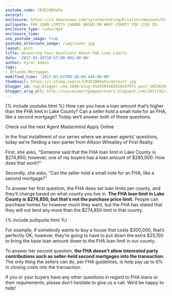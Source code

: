 ```yaml
---
youtube_code: CR2E10NXwFw
excerpt:
enclosure: https://s3.amazonaws.com/vyralmarketing/Kristin+Jamieson/Orlando+Mortgages-+Learning+About+FHA+Loan+Limits.mp4
pullquote: FHA LOAN LIMITS CHANGE BASED ON WHAT COUNTY YOU LIVE IN.
enclosure_type: video/mp4
enclosure_time:
use_youtube_image: true
youtube_alternate_image: /img/cover.jpg
layout: post
title: Answering Your Questions About FHA Loan Limits
date: '2017-02-20T10:57:00.003-08:00'
author: Vyral Admin
tags:
- Orlando Mortgages
modified_time: '2017-03-01T08:26:09.444-08:00'
thumbnail: https://i.ytimg.com/vi/CR2E10NXwFw/default.jpg
blogger_id: tag:blogger.com,1999:blog-9165509169510497971.post-305363946690434768
blogger_orig_url: http://successmortgagepartners.blogspot.com/2017/02/orlando-mortgages-learning-about-fha.html
---
```

{% include youtube.html %}
How can you have a loan amount that’s higher than the FHA limit in Lake County? Can a seller hold a small note for an FHA, like a second mortgage? Today we’ll answer both of these questions.

Check out the next Agent Mastermind
Apply Online

In the final installment of our series where we answer agents' questions, today we’re fielding a two-parter from Allison Wheatley of First Realty.

First, she asks, “Someone said that the FHA loan limit in Lake County is $274,850; however, one of my buyers has a loan amount of $285,000. How does that work?”

Secondly, she asks, “Can the seller hold a small note for an FHA, like a second mortgage?”

To answer her first question, the FHA does set loan limits per county, and they’ll change based on what county you live in. **The FHA loan limit in Lake County is $274,850, but that’s not the purchase price limit.** People can purchase homes for however much they want, but the FHA has stated that they will not lend any more than the $274,850 limit in that county.

{% include pullquote.html %}

For example, if somebody wants to buy a house that costs $300,000, that’s perfectly OK; however, they’re going to have to put down the extra $25,150 to bring the base loan amount down to the FHA loan limit in our county.

To answer her second question, **the FHA doesn’t allow interested party contributions such as seller-held second mortgages into the transaction.** The only thing the sellers can do, per FHA guidelines, is help pay up to 6% in closing costs into the transaction.

If you or your buyers have any other questions in regard to FHA loans or their requirements, please don’t hesitate to give us a call. We’d be happy to help!

